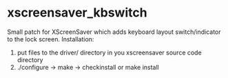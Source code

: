 # xscreensaver_kbswitch
Small patch for XScreenSaver which adds keyboard layout switch/indicator to the lock screen. 
Installation:
1) put files to the driver/ directory in you xscreensaver source code directory
2) ./configure -> make -> checkinstall or make install
